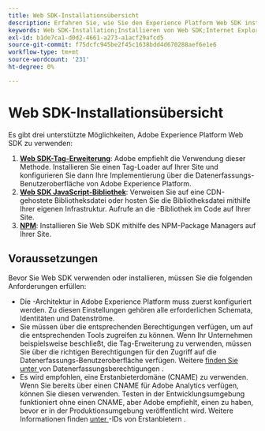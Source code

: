 ```yaml
---
title: Web SDK-Installationsübersicht
description: Erfahren Sie, wie Sie den Experience Platform Web SDK installieren.
keywords: Web SDK-Installation;Installieren von Web SDK;Internet Explorer;Promise;npm-Paket
exl-id: b1de7ca1-d0d2-4661-a273-a1acf29afcd5
source-git-commit: f75dcfc945be2f45c1638bdd4d670288aef6e1e6
workflow-type: tm+mt
source-wordcount: '231'
ht-degree: 0%

---
```


# Web SDK-Installationsübersicht

Es gibt drei unterstützte Möglichkeiten, Adobe Experience Platform Web SDK zu verwenden:

1. **[Web SDK-Tag-Erweiterung](extension.md)**: Adobe empfiehlt die Verwendung dieser Methode. Installieren Sie einen Tag-Loader auf Ihrer Site und konfigurieren Sie dann Ihre Implementierung über die Datenerfassungs-Benutzeroberfläche von Adobe Experience Platform.
1. **[Web SDK JavaScript-Bibliothek](library.md)**: Verweisen Sie auf eine CDN-gehostete Bibliotheksdatei oder hosten Sie die Bibliotheksdatei mithilfe Ihrer eigenen Infrastruktur. Aufrufe an die -Bibliothek im Code auf Ihrer Site.
1. **[NPM](npm.md)**: Installieren Sie Web SDK mithilfe des NPM-Package Managers auf Ihrer Site.

## Voraussetzungen

Bevor Sie Web SDK verwenden oder installieren, müssen Sie die folgenden Anforderungen erfüllen:

* Die -Architektur in Adobe Experience Platform muss zuerst konfiguriert werden. Zu diesen Einstellungen gehören alle erforderlichen Schemata, Identitäten und Datenströme.
* Sie müssen über die entsprechenden Berechtigungen verfügen, um auf die entsprechenden Tools zugreifen zu können. Wenn Ihr Unternehmen beispielsweise beschließt, die Tag-Erweiterung zu verwenden, müssen Sie über die richtigen Berechtigungen für den Zugriff auf die Datenerfassungs-Benutzeroberfläche verfügen. Weitere [ finden Sie unter ](https://experienceleague.adobe.com/docs/experience-platform/collection/permissions.html) von Datenerfassungsberechtigungen .
* Es wird empfohlen, eine Erstanbieterdomäne (CNAME) zu verwenden. Wenn Sie bereits über einen CNAME für Adobe Analytics verfügen, können Sie diesen verwenden. Testen in der Entwicklungsumgebung funktioniert ohne einen CNAME, aber Adobe empfiehlt, einen zu haben, bevor er in der Produktionsumgebung veröffentlicht wird. Weitere Informationen finden [ unter ](../identity/first-party-device-ids.md)-IDs von Erstanbietern .
